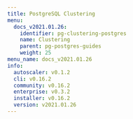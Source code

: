 ```yaml
---
title: PostgreSQL Clustering
menu:
  docs_v2021.01.26:
    identifier: pg-clustering-postgres
    name: Clustering
    parent: pg-postgres-guides
    weight: 25
menu_name: docs_v2021.01.26
info:
  autoscaler: v0.1.2
  cli: v0.16.2
  community: v0.16.2
  enterprise: v0.3.2
  installer: v0.16.2
  version: v2021.01.26
---
```


